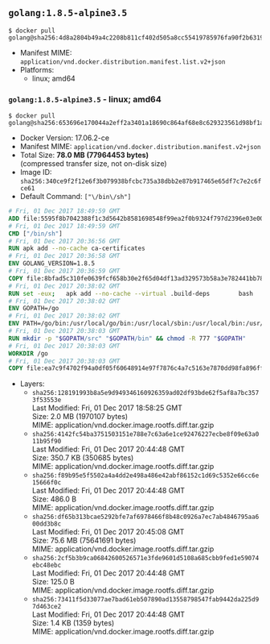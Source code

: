 ## `golang:1.8.5-alpine3.5`

```console
$ docker pull golang@sha256:4d8a2804b49a4c2208b811cf402d505a8cc55419785976fa90f2b63198026d5e
```

-	Manifest MIME: `application/vnd.docker.distribution.manifest.list.v2+json`
-	Platforms:
	-	linux; amd64

### `golang:1.8.5-alpine3.5` - linux; amd64

```console
$ docker pull golang@sha256:653696e170044a2eff2a3401a18690c864af68e8c629323561d98bf1a27f058c
```

-	Docker Version: 17.06.2-ce
-	Manifest MIME: `application/vnd.docker.distribution.manifest.v2+json`
-	Total Size: **78.0 MB (77964453 bytes)**  
	(compressed transfer size, not on-disk size)
-	Image ID: `sha256:340ce9f2f12e6f3b079938bfcbc735a38dbb2e87b917465e65df7c7e2c6fce61`
-	Default Command: `["\/bin\/sh"]`

```dockerfile
# Fri, 01 Dec 2017 18:49:59 GMT
ADD file:5595f8b7042388f1c3d5642b8581698548f99ea2f0b9324f797d2396e03e00cb in / 
# Fri, 01 Dec 2017 18:49:59 GMT
CMD ["/bin/sh"]
# Fri, 01 Dec 2017 20:36:56 GMT
RUN apk add --no-cache ca-certificates
# Fri, 01 Dec 2017 20:36:58 GMT
ENV GOLANG_VERSION=1.8.5
# Fri, 01 Dec 2017 20:36:59 GMT
COPY file:8bfad5c310fe0639fcf658b30e2f65d04df13ad329573b58a3e782441bb7839c in /go-alpine-patches/ 
# Fri, 01 Dec 2017 20:38:02 GMT
RUN set -eux; 	apk add --no-cache --virtual .build-deps 		bash 		gcc 		musl-dev 		openssl 		go 	; 	export 		GOROOT_BOOTSTRAP="$(go env GOROOT)" 		GOOS="$(go env GOOS)" 		GOARCH="$(go env GOARCH)" 		GOHOSTOS="$(go env GOHOSTOS)" 		GOHOSTARCH="$(go env GOHOSTARCH)" 	; 	apkArch="$(apk --print-arch)"; 	case "$apkArch" in 		armhf) export GOARM='6' ;; 		x86) export GO386='387' ;; 	esac; 		wget -O go.tgz "https://golang.org/dl/go$GOLANG_VERSION.src.tar.gz"; 	echo '4949fd1a5a4954eb54dd208f2f412e720e23f32c91203116bed0387cf5d0ff2d *go.tgz' | sha256sum -c -; 	tar -C /usr/local -xzf go.tgz; 	rm go.tgz; 		cd /usr/local/go/src; 	for p in /go-alpine-patches/*.patch; do 		[ -f "$p" ] || continue; 		patch -p2 -i "$p"; 	done; 	./make.bash; 		rm -rf /go-alpine-patches; 	apk del .build-deps; 		export PATH="/usr/local/go/bin:$PATH"; 	go version
# Fri, 01 Dec 2017 20:38:02 GMT
ENV GOPATH=/go
# Fri, 01 Dec 2017 20:38:02 GMT
ENV PATH=/go/bin:/usr/local/go/bin:/usr/local/sbin:/usr/local/bin:/usr/sbin:/usr/bin:/sbin:/bin
# Fri, 01 Dec 2017 20:38:03 GMT
RUN mkdir -p "$GOPATH/src" "$GOPATH/bin" && chmod -R 777 "$GOPATH"
# Fri, 01 Dec 2017 20:38:03 GMT
WORKDIR /go
# Fri, 01 Dec 2017 20:38:03 GMT
COPY file:ea7c9f4702f94a0df05f60648914e97f7876c4a7c5163e7870dd98fa896ff722 in /usr/local/bin/ 
```

-	Layers:
	-	`sha256:128191993b8a5e9d949346160926359ad02df93bde62f5af8a7bc3573f53553e`  
		Last Modified: Fri, 01 Dec 2017 18:58:25 GMT  
		Size: 2.0 MB (1970107 bytes)  
		MIME: application/vnd.docker.image.rootfs.diff.tar.gzip
	-	`sha256:4142fc54ba3751503151e788e7c63a6e1ce92476227ecbe8f09e63a011b95f90`  
		Last Modified: Fri, 01 Dec 2017 20:44:48 GMT  
		Size: 350.7 KB (350685 bytes)  
		MIME: application/vnd.docker.image.rootfs.diff.tar.gzip
	-	`sha256:f89b95e5f5502a4a4dd2e498a486e42abf86152c1d69c5352e66cc6e15666f0c`  
		Last Modified: Fri, 01 Dec 2017 20:44:48 GMT  
		Size: 486.0 B  
		MIME: application/vnd.docker.image.rootfs.diff.tar.gzip
	-	`sha256:df65b313bcae5292bfe7af6978466f8b48c0926a7ec7ab4846795aa600dd3b8c`  
		Last Modified: Fri, 01 Dec 2017 20:45:08 GMT  
		Size: 75.6 MB (75641691 bytes)  
		MIME: application/vnd.docker.image.rootfs.diff.tar.gzip
	-	`sha256:2cf5b3b9ca06842600526571e3fde9601d5108a685cbb9fed1e59074ebc48ebc`  
		Last Modified: Fri, 01 Dec 2017 20:44:48 GMT  
		Size: 125.0 B  
		MIME: application/vnd.docker.image.rootfs.diff.tar.gzip
	-	`sha256:73411f5d33077ae7bad61eb507890ad13558798547fab9442da225d97d463ce2`  
		Last Modified: Fri, 01 Dec 2017 20:44:48 GMT  
		Size: 1.4 KB (1359 bytes)  
		MIME: application/vnd.docker.image.rootfs.diff.tar.gzip
